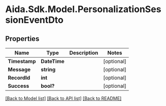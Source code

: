 # Aida.Sdk.Model.PersonalizationSessionEventDto

## Properties

Name | Type | Description | Notes
------------ | ------------- | ------------- | -------------
**Timestamp** | **DateTime** |  | [optional] 
**Message** | **string** |  | [optional] 
**RecordId** | **int** |  | [optional] 
**Success** | **bool?** |  | [optional] 

[[Back to Model list]](../README.md#documentation-for-models) [[Back to API list]](../README.md#documentation-for-api-endpoints) [[Back to README]](../README.md)

